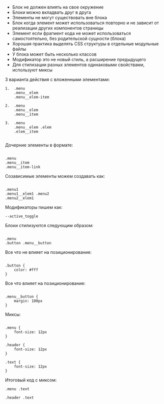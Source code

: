 - Блок не должен влиять на свое окружение
- Блоки можно вкладвать друг в друга
- Элементы не могут существовать вне блока
- Блок когда элемент может использоваться повторно и не зависит от реализации других компонентов страницы
- Элемент если фрагмент кода не может использоваться самостоятельно, без родительской сущности (блока)
- Хорошая практика выделять CSS структуры в отдельные модульные файлы
- У блока может быть несколько классов
- Модификатор это не новый стиль, а расширение предыдущего
- Для стилизации разных элементов одинаковыми свойствами, используют миксы

3 варианта действия с вложенными элементами:
```
1.  .menu
    .menu__elem
    .menu__elem-item

2.  .menu
    .menu__elem
    .menu__item

3.  .menu
    .menu__elem .elem
    .elem__item
    
```

Дочерние элементы в формате:
```

.menu 
.menu__item
.menu__item-link

```
Созависимые элементы можем создавать как:
```

.menu1
.menu1__elem1 .menu2
.menu2__elem1

```

Модификаторы пишем как:

``--active_toggle``

Блоки стилизуются следующим образом: 
```

.menu
.button .menu__button

```

Все что не влияет на позиционирование:
```

.button {
    color: #fff
}

```

Все что влияет на позиционирование:
```

.menu__button {
    margin: 100px
}

```

Миксы:
```

.menu {
    font-size: 12px
}

.header {
    font-size: 12px
}

.text {
    font-size: 12px
}

```

Итоговый код с миксом:

``.menu .text``

``.header .text``

